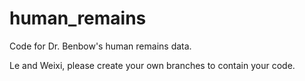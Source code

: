 # human_remains
Code for Dr. Benbow's human remains data.

Le and Weixi, please create your own branches to contain your code. 
